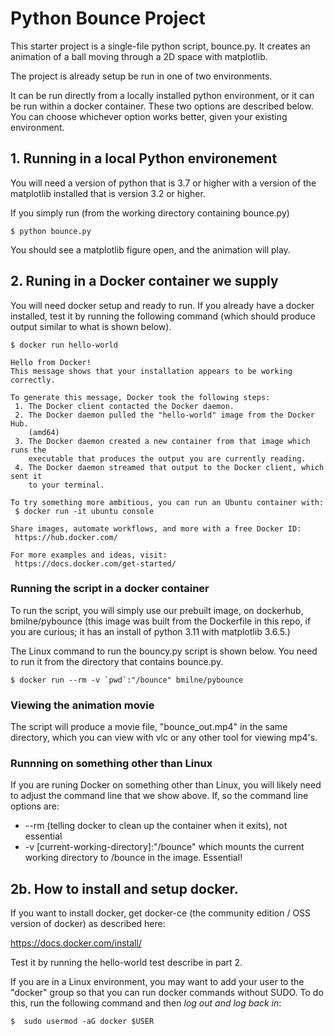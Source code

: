 # Python Bounce Project

This starter project is a single-file python script, bounce.py.
It creates an animation of a ball moving through a 2D space with matplotlib.

The project is already setup be run in one of two environments.

It can be run directly from a locally installed python environment, or it can be run within a
docker container. These two options are described below. You can choose whichever option works
better, given your existing environment.


## 1. Running in a local Python environement

You will need a version of python that is 3.7 or higher with a version of the matplotlib
installed that is version 3.2 or higher.

If you simply run (from the working directory containing bounce.py)

```console
$ python bounce.py
```

You should see a matplotlib figure open, and the animation will play.


## 2. Runing in a Docker container we supply

You will need docker setup and ready to run. If you already have a docker installed,
test it by running the following command (which should produce output similar to
what is shown below).

```console
$ docker run hello-world

Hello from Docker!
This message shows that your installation appears to be working correctly.

To generate this message, Docker took the following steps:
 1. The Docker client contacted the Docker daemon.
 2. The Docker daemon pulled the "hello-world" image from the Docker Hub.
    (amd64)
 3. The Docker daemon created a new container from that image which runs the
    executable that produces the output you are currently reading.
 4. The Docker daemon streamed that output to the Docker client, which sent it
    to your terminal.

To try something more ambitious, you can run an Ubuntu container with:
 $ docker run -it ubuntu console

Share images, automate workflows, and more with a free Docker ID:
 https://hub.docker.com/

For more examples and ideas, visit:
 https://docs.docker.com/get-started/

```

### Running the script in a docker container

To run the script, you will simply use our prebuilt image,
on dockerhub, bmilne/pybounce
(this image was built from the Dockerfile in this repo, if you are curious;
it has an install of python 3.11 with matplotlib 3.6.5.)

The Linux command to run the bouncy.py script is shown below. You need to run it
from the directory that contains bounce.py.

```console
$ docker run --rm -v `pwd`:"/bounce" bmilne/pybounce
```

### Viewing the animation movie

The script will produce a movie file, "bounce_out.mp4" in the same directory, which you can
view with vlc or any other tool for viewing mp4's.

### Runnning on something other than Linux

If you are runing Docker on something other than Linux, you will likely need to adjust the
command line that we show above. If, so the command line options are:
* --rm (telling docker to clean up the container when it exits), not essential
* -v [current-working-directory]:"/bounce" which mounts the current working directory to /bounce in the image. Essential!

## 2b. How to install and setup docker.

If you want to install docker, get docker-ce (the community edition / OSS version of docker)
as described here:

https://docs.docker.com/install/

Test it by running the hello-world test describe in part 2.

If you are in a Linux environment, you may want to add your user to the "docker" group
so that you can run docker commands without SUDO. To do this, run the following command
and then _log out and log back in_:

```console
$  sudo usermod -aG docker $USER
```

